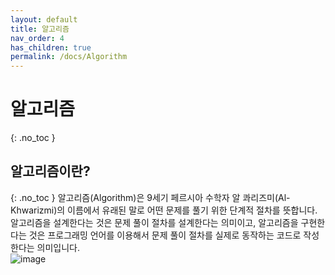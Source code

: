 ```yaml
---
layout: default
title: 알고리즘
nav_order: 4
has_children: true
permalink: /docs/Algorithm
---
```


# 알고리즘  
{: .no_toc }
## 알고리즘이란?
{: .no_toc }
알고리즘(Algorithm)은 9세기 페르시아 수학자 알 콰리즈미(Al-Khwarizmi)의 이름에서 유래된 말로 어떤 문제를 풀기 위한 단계적 절차를 뜻합니다. 알고리즘을 설계한다는 것은 문제 풀이 절차를 설계한다는 의미이고, 알고리즘을 구현한다는 것은 프로그래밍 언어를 이용해서 문제 풀이 절차를 실제로 동작하는 코드로 작성한다는 의미입니다.  
![image](https://www.hanbit.co.kr/data/editor/20220729155804_ohrkgfwu.png)